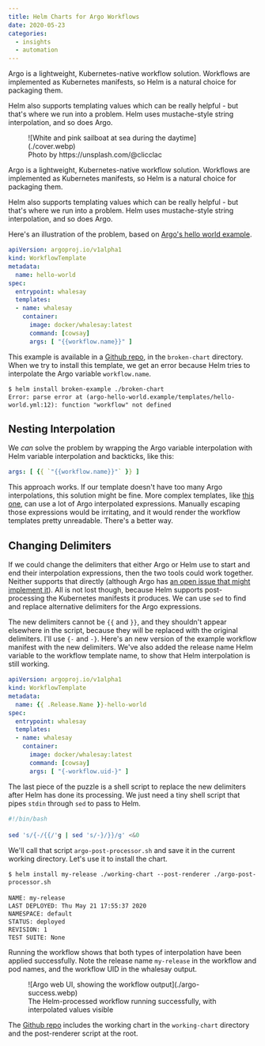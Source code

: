 ```yaml
---
title: Helm Charts for Argo Workflows
date: 2020-05-23
categories:
  - insights
  - automation
---
```


Argo is a lightweight, Kubernetes-native workflow solution.
Workflows are implemented as Kubernetes manifests, so Helm is a natural choice for packaging them.

Helm also supports templating values which can be really helpful - but that's where we run into a problem. Helm uses mustache-style string interpolation, and so does Argo.

<!-- more -->

<figure markdown="span">
  ![White and pink sailboat at sea during the daytime](./cover.webp)
  <figcaption>Photo by https://unsplash.com/@clicclac</figcaption>
</figure>

Argo is a lightweight, Kubernetes-native workflow solution.
Workflows are implemented as Kubernetes manifests, so Helm is a natural choice for packaging them.

Helm also supports templating values which can be really helpful - but that's where we run into a problem. Helm uses mustache-style string interpolation, and so does Argo.

Here's an illustration of the problem, based on [Argo's hello world example](https://github.com/argoproj/argo/blob/master/examples/hello-world.yaml).

```yaml
apiVersion: argoproj.io/v1alpha1
kind: WorkflowTemplate
metadata:
  name: hello-world
spec:
  entrypoint: whalesay
  templates:
  - name: whalesay
    container:
      image: docker/whalesay:latest
      command: [cowsay]
      args: [ "{{workflow.name}}" ]
```

This example is available in a [Github repo](https://github.com/brabster/helm-argo-example), in the `broken-chart` directory. When we try to install this template, we get an error because Helm tries to interpolate the Argo variable `workflow.name`.

```bashsession
$ helm install broken-example ./broken-chart
Error: parse error at (argo-hello-world.example/templates/hello-world.yml:12): function "workflow" not defined
```

## Nesting Interpolation

We *can* solve the problem by wrapping the Argo variable interpolation with Helm variable interpolation and backticks, like this:

```yaml
args: [ {{ `"{{workflow.name}}"` }} ]
```
This approach works.
If our template doesn't have too many Argo interpolations, this solution might be fine.
More complex templates, like [this one](https://github.com/argoproj/argo/blob/master/examples/parallelism-nested.yaml), can use a lot of Argo interpolated expressions.
Manually escaping those expressions would be irritating, and it would render the workflow templates pretty unreadable. There's a better way.

## Changing Delimiters

If we could change the delimiters that either Argo or Helm use to start and end their interpolation expressions, then the two tools could work together. Neither supports that directly (although Argo has [an open issue that might implement it](https://github.com/argoproj/argo/issues/2430)). All is not lost though, because Helm supports post-processing the Kubernetes manifests it produces. We can use `sed` to find and replace alternative delimiters for the Argo expressions.

The new delimiters cannot be `{{` and `}}`, and they shouldn't appear elsewhere in the script, because they will be replaced with the original delimiters. I'll use `{-` and `-}`. Here's an new version of the example workflow manifest with the new delimiters. We've also added the release name Helm variable to the workflow template name, to show that Helm interpolation is still working.

```yaml
apiVersion: argoproj.io/v1alpha1
kind: WorkflowTemplate
metadata:
  name: {{ .Release.Name }}-hello-world
spec:
  entrypoint: whalesay
  templates:
  - name: whalesay
    container:
      image: docker/whalesay:latest
      command: [cowsay]
      args: [ "{-workflow.uid-}" ]
```

The last piece of the puzzle is a shell script to replace the new delimiters after Helm has done its processing. We just need a tiny shell script that pipes `stdin` through `sed` to pass to Helm.

```bash
#!/bin/bash

sed 's/{-/{{/'g | sed 's/-}/}}/g' <&0
```

We'll call that script `argo-post-processor.sh` and save it in the current working directory. Let's use it to install the chart.

```bashsession
$ helm install my-release ./working-chart --post-renderer ./argo-post-processor.sh 

NAME: my-release
LAST DEPLOYED: Thu May 21 17:55:37 2020
NAMESPACE: default
STATUS: deployed
REVISION: 1
TEST SUITE: None
```
Running the workflow shows that both types of interpolation have been applied successfully. Note the release name `my-release` in the workflow and pod names, and the workflow UID in the whalesay output.

<figure markdown="span">
  ![Argo web UI, showing the workflow output](./argo-success.webp)
  <figcaption>The Helm-processed workflow running successfully, with interpolated values visible</figcaption>
</figure>

The [Github repo](https://github.com/brabster/helm-argo-example) includes the working chart in the `working-chart` directory and the post-renderer script at the root.
